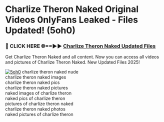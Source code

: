 # Charlize Theron Naked Original Videos 0nlyFans Leaked - Files Updated! (5oh0)

<h3>🔴 CLICK HERE 🌐==►► <a href="https://tinyurl.com/up5wt9bj" rel="nofollow">Charlize Theron Naked Updated Files</a></h3>

Get Charlize Theron Naked and all content. Now you can access all videos and pictures of Charlize Theron Naked. New Updated Files 2025!

[![5oh0](https://i.imgur.com/ABiUzMV.gif)](https://tinyurl.com/up5wt9bj)
charlize theron naked nude<br>
charlize theron naked images<br>
charlize theron naked pics<br>
charlize theron naked pictures<br>
naked images of charlize theron<br>
naked pics of charlize theron<br>
pictures of charlize theron naked<br>
charlize theron naked photos<br>
naked pictures of charlize theron